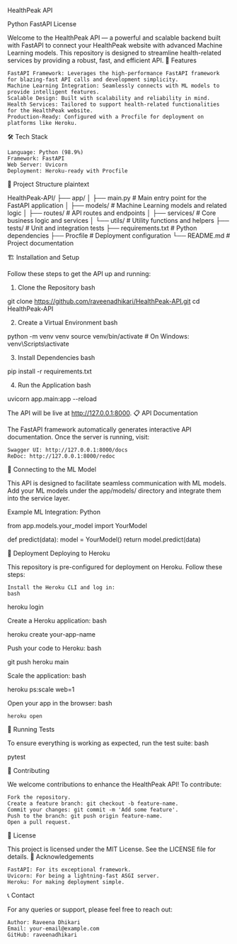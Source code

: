 HealthPeak API

Python FastAPI License

Welcome to the HealthPeak API — a powerful and scalable backend built with FastAPI to connect your HealthPeak website with advanced Machine Learning models. This repository is designed to streamline health-related services by providing a robust, fast, and efficient API.
🚀 Features

    FastAPI Framework: Leverages the high-performance FastAPI framework for blazing-fast API calls and development simplicity.
    Machine Learning Integration: Seamlessly connects with ML models to provide intelligent features.
    Scalable Design: Built with scalability and reliability in mind.
    Health Services: Tailored to support health-related functionalities for the HealthPeak website.
    Production-Ready: Configured with a Procfile for deployment on platforms like Heroku.

🛠️ Tech Stack

    Language: Python (98.9%)
    Framework: FastAPI
    Web Server: Uvicorn
    Deployment: Heroku-ready with Procfile

📂 Project Structure
plaintext

HealthPeak-API/
├── app/
│   ├── main.py          # Main entry point for the FastAPI application
│   ├── models/          # Machine Learning models and related logic
│   ├── routes/          # API routes and endpoints
│   ├── services/        # Core business logic and services
│   └── utils/           # Utility functions and helpers
├── tests/               # Unit and integration tests
├── requirements.txt     # Python dependencies
├── Procfile             # Deployment configuration
└── README.md            # Project documentation

🏗️ Installation and Setup

Follow these steps to get the API up and running:
1. Clone the Repository
bash

git clone https://github.com/raveenadhikari/HealthPeak-API.git
cd HealthPeak-API

2. Create a Virtual Environment
bash

python -m venv venv
source venv/bin/activate  # On Windows: venv\Scripts\activate

3. Install Dependencies
bash

pip install -r requirements.txt

4. Run the Application
bash

uvicorn app.main:app --reload

The API will be live at http://127.0.0.1:8000.
📋 API Documentation

The FastAPI framework automatically generates interactive API documentation. Once the server is running, visit:

    Swagger UI: http://127.0.0.1:8000/docs
    ReDoc: http://127.0.0.1:8000/redoc

🧠 Connecting to the ML Model

This API is designed to facilitate seamless communication with ML models. Add your ML models under the app/models/ directory and integrate them into the service layer.

Example ML Integration:
Python

from app.models.your_model import YourModel

def predict(data):
    model = YourModel()
    return model.predict(data)

🚀 Deployment
Deploying to Heroku

This repository is pre-configured for deployment on Heroku. Follow these steps:

    Install the Heroku CLI and log in:
    bash

heroku login

Create a Heroku application:
bash

heroku create your-app-name

Push your code to Heroku:
bash

git push heroku main

Scale the application:
bash

heroku ps:scale web=1

Open your app in the browser:
bash

    heroku open

🧪 Running Tests

To ensure everything is working as expected, run the test suite:
bash

pytest

🤝 Contributing

We welcome contributions to enhance the HealthPeak API! To contribute:

    Fork the repository.
    Create a feature branch: git checkout -b feature-name.
    Commit your changes: git commit -m 'Add some feature'.
    Push to the branch: git push origin feature-name.
    Open a pull request.

📜 License

This project is licensed under the MIT License. See the LICENSE file for details.
🌟 Acknowledgements

    FastAPI: For its exceptional framework.
    Uvicorn: For being a lightning-fast ASGI server.
    Heroku: For making deployment simple.

📞 Contact

For any queries or support, please feel free to reach out:

    Author: Raveena Dhikari
    Email: your-email@example.com
    GitHub: raveenadhikari
